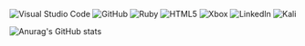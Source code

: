 <p align="center"> 
<!--   <img width="100%" height="300" src="https://user-images.githubusercontent.com/62908808/131414888-2a460f8c-7376-47b2-83d5-3b877ab87fc6.jpg" alt="banner"> -->
  
  ![Visual Studio Code](https://img.shields.io/badge/Visual%20Studio%20Code-0078d7.svg?style=for-the-badge&logo=visual-studio-code&logoColor=white) ![GitHub](https://img.shields.io/badge/github-%23121011.svg?style=for-the-badge&logo=github&logoColor=white) ![Ruby](https://img.shields.io/badge/ruby-%23CC342D.svg?style=for-the-badge&logo=ruby&logoColor=white) ![HTML5](https://img.shields.io/badge/html5-%23E34F26.svg?style=for-the-badge&logo=html5&logoColor=white) ![Xbox](https://img.shields.io/badge/<qwertychupa>-%23107C10.svg?style=for-the-badge&logo=Xbox&logoColor=white) ![LinkedIn](https://img.shields.io/badge/linkedin-%230077B5.svg?style=for-the-badge&logo=linkedin&logoColor=white) ![Kali](https://img.shields.io/badge/Kali-268BEE?style=for-the-badge&logo=kalilinux&logoColor=white)
  
</p>
 
  ![Anurag's GitHub stats](https://github-readme-stats.vercel.app/api?username=Ajguerra28&show_icons=true&theme=dark)



